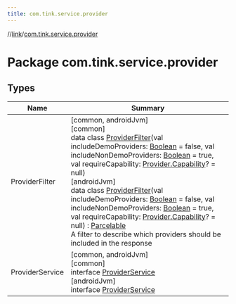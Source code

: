 ```yaml
---
title: com.tink.service.provider
---
```

//[link](../../index.html)/[com.tink.service.provider](index.html)



# Package com.tink.service.provider



## Types


| Name | Summary |
|---|---|
| ProviderFilter | [common, androidJvm]<br>[common]<br>data class [ProviderFilter]([common]-provider-filter/index.html)(val includeDemoProviders: [Boolean](https://kotlinlang.org/api/latest/jvm/stdlib/kotlin/-boolean/index.html) = false, val includeNonDemoProviders: [Boolean](https://kotlinlang.org/api/latest/jvm/stdlib/kotlin/-boolean/index.html) = true, val requireCapability: [Provider.Capability](../com.tink.model.provider/[common]-provider/-capability/index.html)? = null)<br>[androidJvm]<br>data class [ProviderFilter]([android-jvm]-provider-filter/index.html)(val includeDemoProviders: [Boolean](https://kotlinlang.org/api/latest/jvm/stdlib/kotlin/-boolean/index.html) = false, val includeNonDemoProviders: [Boolean](https://kotlinlang.org/api/latest/jvm/stdlib/kotlin/-boolean/index.html) = true, val requireCapability: [Provider.Capability](../com.tink.model.provider/[android-jvm]-provider/-capability/index.html)? = null) : [Parcelable](https://developer.android.com/reference/kotlin/android/os/Parcelable.html)<br>A filter to describe which providers should be included in the response |
| ProviderService | [common, androidJvm]<br>[common]<br>interface [ProviderService]([common]-provider-service/index.html)<br>[androidJvm]<br>interface [ProviderService]([android-jvm]-provider-service/index.html) |

